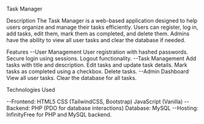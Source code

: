 Task Manager

Description
The Task Manager is a web-based application designed to help users organize and manage their tasks efficiently. Users can register, log in, add tasks, edit them, mark them as completed, and delete them. Admins have the ability to view all user tasks and clear the database if needed.

Features
--User Management
User registration with hashed passwords.
Secure login using sessions.
Logout functionality.
--Task Management
Add tasks with title and description.
Edit tasks and update task details.
Mark tasks as completed using a checkbox.
Delete tasks.
--Admin Dashboard
View all user tasks.
Clear the database for all tasks.

Technologies Used

--Frontend:
HTML5
CSS (TailwindCSS, Bootstrap)
JavaScript (Vanilla)
--Backend:
PHP (PDO for database interactions)
Database:
MySQL
--Hosting:
InfinityFree for PHP and MySQL backend.  

